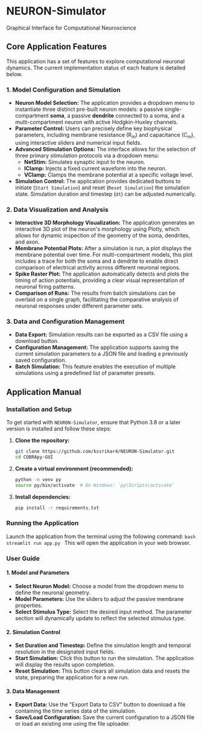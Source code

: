 # NEURON-Simulator
Graphical Interface for Computational Neuroscience

## Core Application Features
This application has a set of features to explore computational neuronal dynamics. The current implementation status of each feature is detailed below.

### 1. Model Configuration and Simulation
* **Neuron Model Selection:** The application provides a dropdown menu to instantiate three distinct pre-built neuron models: a passive single-compartment **soma**, a passive **dendrite** connected to a soma, and a multi-compartment neuron with active Hodgkin-Huxley channels.
* **Parameter Control:** Users can precisely define key biophysical parameters, including membrane resistance (R<sub>m</sub>) and capacitance (C<sub>m</sub>), using interactive sliders and numerical input fields.
* **Advanced Stimulation Options:** The interface allows for the selection of three primary stimulation protocols via a dropdown menu:
    * **NetStim:** Simulates synaptic input to the neuron.
    * **IClamp:** Injects a fixed current waveform into the neuron.
    * **VClamp:** Clamps the membrane potential at a specific voltage level.
* **Simulation Control:** The application provides dedicated buttons to initiate (`Start Simulation`) and reset (`Reset Simulation`) the simulation state. Simulation duration and timestep (`dt`) can be adjusted numerically.

### 2. Data Visualization and Analysis
* **Interactive 3D Morphology Visualization:** The application generates an interactive 3D plot of the neuron's morphology using Plotly, which allows for dynamic inspection of the geometry of the soma, dendrites, and axon.
* **Membrane Potential Plots:** After a simulation is run, a plot displays the membrane potential over time. For multi-compartment models, this plot includes a trace for both the soma and a dendrite to enable direct comparison of electrical activity across different neuronal regions.
* **Spike Raster Plot:** The application automatically detects and plots the timing of action potentials, providing a clear visual representation of neuronal firing patterns.
* **Comparison of Runs:** The results from batch simulations can be overlaid on a single graph, facilitating the comparative analysis of neuronal responses under different parameter sets.

### 3. Data and Configuration Management
* **Data Export:** Simulation results can be exported as a CSV file using a download button.
* **Configuration Management:** The application supports saving the current simulation parameters to a JSON file and loading a previously saved configuration.
* **Batch Simulation:** This feature enables the execution of multiple simulations using a predefined list of parameter presets.

## Application Manual

### Installation and Setup
To get started with `NEURON-Simulator`, ensure that Python 3.8 or a later version is installed and follow these steps:

1.  **Clone the repository:**
    ```bash
    git clone https://github.com/kssrikar4/NEURON-Simulator.git
    cd COBRApy-GUI
    ```
2.  **Create a virtual environment (recommended):**
    ```bash
    python -m venv py
    source py/bin/activate  # On Windows: `py\Scripts\activate`
    ```
3.  **Install dependencies:**
    ```bash
    pip install -r requirements.txt
    ```

### Running the Application
Launch the application from the terminal using the following command:
    ```bash
    streamlit run app.py
    ```
This will open the application in your web browser.

### User Guide
#### 1. Model and Parameters
* **Select Neuron Model:** Choose a model from the dropdown menu to define the neuronal geometry.
* **Model Parameters:** Use the sliders to adjust the passive membrane properties.
* **Select Stimulus Type:** Select the desired input method. The parameter section will dynamically update to reflect the selected stimulus type.

#### 2. Simulation Control
* **Set Duration and Timestep:** Define the simulation length and temporal resolution in the designated input fields.
* **Start Simulation:** Click this button to run the simulation. The application will display the results upon completion.
* **Reset Simulation:** This button clears all simulation data and resets the state, preparing the application for a new run.

#### 3. Data Management
* **Export Data:** Use the "Export Data to CSV" button to download a file containing the time series data of the simulation.
* **Save/Load Configuration:** Save the current configuration to a JSON file or load an existing one using the file uploader.
